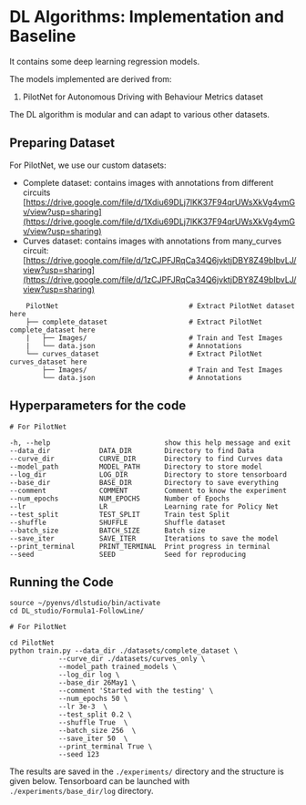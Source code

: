 # DL Algorithms: Implementation and Baseline

It contains some deep learning regression models.

The models implemented are derived from:
1. PilotNet for Autonomous Driving with Behaviour Metrics dataset

The DL algorithm is modular and can adapt to various other datasets. 

## Preparing Dataset

For PilotNet, we use our custom datasets:
- Complete dataset: contains images with annotations from different circuits [https://drive.google.com/file/d/1Xdiu69DLj7lKK37F94qrUWsXkVg4ymGv/view?usp=sharing](https://drive.google.com/file/d/1Xdiu69DLj7lKK37F94qrUWsXkVg4ymGv/view?usp=sharing)
- Curves dataset: contains images with annotations from many_curves circuit: [https://drive.google.com/file/d/1zCJPFJRqCa34Q6jvktjDBY8Z49bIbvLJ/view?usp=sharing](https://drive.google.com/file/d/1zCJPFJRqCa34Q6jvktjDBY8Z49bIbvLJ/view?usp=sharing)

```
    PilotNet                                # Extract PilotNet dataset here
    ├── complete_dataset                    # Extract PilotNet complete_dataset here           
    |   ├── Images/                         # Train and Test Images
    |   └── data.json                       # Annotations
    └── curves_dataset                      # Extract PilotNet curves_dataset here  
        ├── Images/                         # Train and Test Images
        └── data.json                       # Annotations
```

## Hyperparameters for the code

```
# For PilotNet

-h, --help                            show this help message and exit
--data_dir            DATA_DIR        Directory to find Data
--curve_dir           CURVE_DIR       Directory to find Curves data
--model_path          MODEL_PATH      Directory to store model
--log_dir             LOG_DIR         Directory to store tensorboard
--base_dir            BASE_DIR        Directory to save everything
--comment             COMMENT         Comment to know the experiment
--num_epochs          NUM_EPOCHS      Number of Epochs
--lr                  LR              Learning rate for Policy Net
--test_split          TEST_SPLIT      Train test Split
--shuffle             SHUFFLE         Shuffle dataset
--batch_size          BATCH_SIZE      Batch size
--save_iter           SAVE_ITER       Iterations to save the model
--print_terminal      PRINT_TERMINAL  Print progress in terminal
--seed                SEED            Seed for reproducing

```

## Running the Code

```
source ~/pyenvs/dlstudio/bin/activate
cd DL_studio/Formula1-FollowLine/

# For PilotNet

cd PilotNet
python train.py --data_dir ./datasets/complete_dataset \
            --curve_dir ./datasets/curves_only \     
            --model_path trained_models \   
            --log_dir log \       
            --base_dir 26May1 \      
            --comment 'Started with the testing' \      
            --num_epochs 50 \   
            --lr 3e-3  \          
            --test_split 0.2 \   
            --shuffle True  \     
            --batch_size 256  \  
            --save_iter 50  \   
            --print_terminal True \
            --seed 123      
```

The results are saved in the `./experiments/` directory and the structure is given below. 
Tensorboard can be launched with `./experiments/base_dir/log` directory.